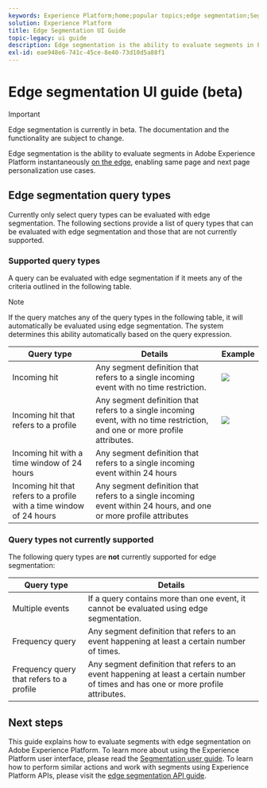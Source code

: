 ```yaml
---
keywords: Experience Platform;home;popular topics;edge segmentation;Segmentation;Segmentation Service;segmentation service;ui guide;streaming edge;
solution: Experience Platform
title: Edge Segmentation UI Guide
topic-legacy: ui guide
description: Edge segmentation is the ability to evaluate segments in Platform instantaneously on the edge, enabling same page and next page personalization use cases.
exl-id: eae948e6-741c-45ce-8e40-73d10d5a88f1
---
```

# Edge segmentation UI guide (beta)

>[!IMPORTANT] 
>
>Edge segmentation is currently in beta. The documentation and the functionality are subject to change.

Edge segmentation is the ability to evaluate segments in Adobe Experience Platform instantaneously [on the edge](../../edge/home.md), enabling same page and next page personalization use cases. 

## Edge segmentation query types

Currently only select query types can be evaluated with edge segmentation. The following sections provide a list of query types that can be evaluated with edge segmentation and those that are not currently supported.

### Supported query types

A query can be evaluated with edge segmentation if it meets any of the criteria outlined in the following table.

>[!NOTE]
>
>If the query matches any of the query types in the following table, it will automatically be evaluated using edge segmentation. The system determines this ability automatically based on the query expression.

| Query type | Details | Example |
| ---------- | ------- | ------- |
| Incoming hit | Any segment definition that refers to a single incoming event with no time restriction. | ![](../images/ui/edge-segmentation/incoming-hit.png) |
| Incoming hit that refers to a profile | Any segment definition that refers to a single incoming event, with no time restriction, and one or more profile attributes. | ![](../images/ui/edge-segmentation/profile-hit.png) |
| Incoming hit with a time window of 24 hours | Any segment definition that refers to a single incoming event within 24 hours | |
| Incoming hit that refers to a profile with a time window of 24 hours | Any segment definition that refers to a single incoming event within 24 hours, and one or more profile attributes | |

### Query types not currently supported

The following query types are **not** currently supported for edge segmentation:

| Query type | Details |
| ---------- | ------- |
| Multiple events | If a query contains more than one event, it cannot be evaluated using edge segmentation. |
| Frequency query | Any segment definition that refers to an event happening at least a certain number of times. | |
| Frequency query that refers to a profile | Any segment definition that refers to an event happening at least a certain number of times and has one or more profile attributes. | |

## Next steps

This guide explains how to evaluate segments with edge segmentation on Adobe Experience Platform. To learn more about using the Experience Platform user interface, please read the [Segmentation user guide](./overview.md). To learn how to perform similar actions and work with segments using Experience Platform APIs, please visit the [edge segmentation API guide](../api/edge-segmentation.md).
